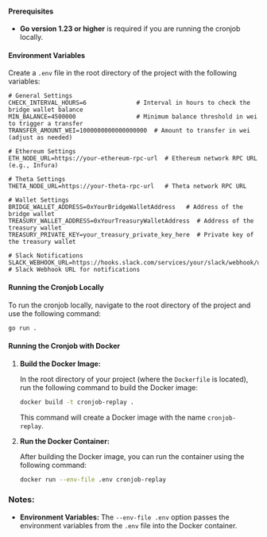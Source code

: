 #### Prerequisites

- **Go version 1.23 or higher** is required if you are running the cronjob locally.

#### Environment Variables

Create a `.env` file in the root directory of the project with the following variables:

```env
# General Settings
CHECK_INTERVAL_HOURS=6              # Interval in hours to check the bridge wallet balance
MIN_BALANCE=4500000                 # Minimum balance threshold in wei to trigger a transfer
TRANSFER_AMOUNT_WEI=1000000000000000000  # Amount to transfer in wei (adjust as needed)

# Ethereum Settings
ETH_NODE_URL=https://your-ethereum-rpc-url  # Ethereum network RPC URL (e.g., Infura)

# Theta Settings
THETA_NODE_URL=https://your-theta-rpc-url   # Theta network RPC URL

# Wallet Settings
BRIDGE_WALLET_ADDRESS=0xYourBridgeWalletAddress   # Address of the bridge wallet
TREASURY_WALLET_ADDRESS=0xYourTreasuryWalletAddress  # Address of the treasury wallet
TREASURY_PRIVATE_KEY=your_treasury_private_key_here  # Private key of the treasury wallet

# Slack Notifications
SLACK_WEBHOOK_URL=https://hooks.slack.com/services/your/slack/webhook/url  # Slack Webhook URL for notifications
```

#### Running the Cronjob Locally

To run the cronjob locally, navigate to the root directory of the project and use the following command:

```bash
go run .
```

#### Running the Cronjob with Docker

1. **Build the Docker Image:**

   In the root directory of your project (where the `Dockerfile` is located), run the following command to build the Docker image:

   ```bash
   docker build -t cronjob-replay .
   ```

   This command will create a Docker image with the name `cronjob-replay`.

2. **Run the Docker Container:**

   After building the Docker image, you can run the container using the following command:

   ```bash
   docker run --env-file .env cronjob-replay
   ```

### Notes:
- **Environment Variables:** The `--env-file .env` option passes the environment variables from the `.env` file into the Docker container.